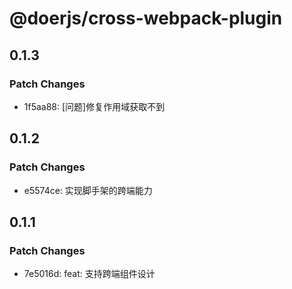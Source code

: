 # @doerjs/cross-webpack-plugin

## 0.1.3

### Patch Changes

- 1f5aa88: [问题]修复作用域获取不到

## 0.1.2

### Patch Changes

- e5574ce: 实现脚手架的跨端能力

## 0.1.1

### Patch Changes

- 7e5016d: feat: 支持跨端组件设计
